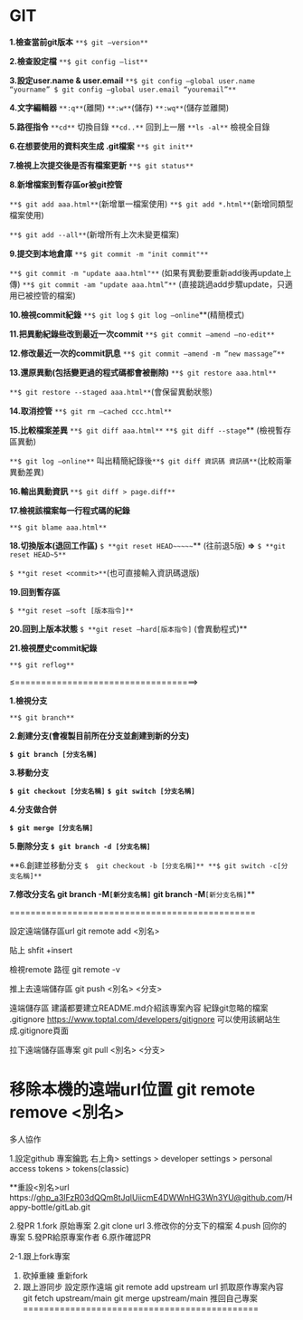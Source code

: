 # GIT

**1.檢查當前git版本**
`**$ git —version**`

**2.檢查設定檔**
`**$ git config —list**`

**3.設定user.name & user.email**
`**$ git config —global user.name “yourname”
$ git config —global user.email “youremail”**`

**4.文字編輯器**
`**:q**`(離開)
`**:w**`(儲存)
`**:wq**`(儲存並離開)

**5.路徑指令**
`**cd**` 切換目錄
`**cd..**` 回到上一層
`**ls -al**` 檢視全目錄

**6.在想要使用的資料夾生成 .git檔案**
`**$ git init**`

**7.檢視上次提交後是否有檔案更新**
`**$ git status**`

**8.新增檔案到暫存區or被git控管**

`**$ git add aaa.html**`(新增單一檔案使用)
`**$ git add *.html**`(新增同類型檔案使用)

`**$ git add --all**`(新增所有上次未變更檔案)

**9.提交到本地倉庫**
`**$ git commit -m "init commit"**`

`**$ git commit -m "update aaa.html"**` (如果有異動要重新add後再update上傳)
`**$ git commit -am "update aaa.html”**` (直接跳過add步驟update，只適用已被控管的檔案)

**10.檢視commit紀錄**
`**$ git log`
`$ git log —online`**(精簡模式)

**11.把異動紀錄些改到最近一次commit**
`**$ git commit —amend —no-edit**`

**12.修改最近一次的commit訊息**
`**$ git commit —amend -m ”new massage”**`

**13.還原異動(包括變更過的程式碼都會被刪除)**
`**$ git restore aaa.html**`

`**$ git restore --staged aaa.html**`(會保留異動狀態)

**14.取消控管**
`**$ git rm —cached ccc.html**`

**15.比較檔案差異**
`**$ git diff aaa.html**`
`**$ git diff --stage`** (檢視暫存區異動)

`**$ git log —online**` 叫出精簡紀錄後`**$ git diff 資訊碼 資訊碼**`(比較兩筆異動差異)

**16.輸出異動資訊**
`**$ git diff > page.diff**`

**17.檢視該檔案每一行程式碼的紀錄**

`**$ git blame aaa.html**`

**18.切換版本(退回工作區)**
`$ **git reset HEAD~~~~~`** (往前退5版) **⇒** `$ **git reset HEAD~5**`

`$ **git reset <commit>**`(也可直接輸入資訊碼退版)

**19.回到暫存區**

`$ **git reset —soft [版本指令]**` 

**20.回到上版本狀態**
`$ **git reset —hard[版本指令]`  (會異動程式)**

**21.檢視歷史commit紀錄**

`**$ git reflog**`

≤===================================>

**1.檢視分支**

`**$ git branch**`

**2.創建分支(會複製目前所在分支並創建到新的分支)**

**`$ git branch [分支名稱]`**

**3.移動分支**

**`$ git checkout [分支名稱]`**
**`$ git switch [分支名稱]`**

**4.分支做合併**

**`$ git merge [分支名稱]`**

**5.刪除分支**
**`$ git branch -d [分支名稱]`**

**6.創建並移動分支
`$  git checkout -b [分支名稱]**
**$ git switch -c[分支名稱]**`

**7.修改分支名
**git branch -M**`[新分支名稱]`**
**git branch -M**`[新分支名稱]`**

===============================================

設定遠端儲存區url
git remote add <別名> <url>

貼上
shfit +insert

檢視remote 路徑
git remote -v

推上去遠端儲存區
git push <別名> <分支>

遠端儲存區
建議都要建立README.md介紹該專案內容
紀錄git忽略的檔案
.gitignore 
https://www.toptal.com/developers/gitignore
可以使用該網站生成.gitignore頁面

拉下遠端儲存區專案
git pull <別名> <分支>

移除本機的遠端url位置
git remote remove <別名>
=============================================
多人協作

1.設定github 專案鑰匙
右上角> settings > developer settings > personal access tokens > tokens(classic)

**重設<別名>url
https://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@github.com/Happy-bottle/gitLab.git

2.發PR
	1.fork 原始專案
	2.git clone url
	3.修改你的分支下的檔案
	4.push 回你的專案
	5.發PR給原專案作者
	6.原作確認PR
	
2-1.跟上fork專案
1. 砍掉重練
	重新fork
2. 跟上游同步
設定原作遠端
git remote add upstream url
抓取原作專案內容
git fetch upstream/main
git merge upstream/main
推回自己專案
=============================================

